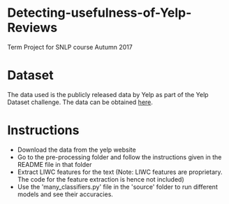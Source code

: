 # Detecting-usefulness-of-Yelp-Reviews
Term Project for SNLP course Autumn 2017

# Dataset
The data used is the publicly released data by Yelp as part of the Yelp Dataset challenge. The data can be obtained [here](https://www.yelp.com/dataset/challenge).

# Instructions

* Download the data from the yelp website
* Go to the pre-processing folder and follow the instructions given in the README file in that folder
* Extract LIWC features for the text (Note: LIWC features are proprietary. The code for the feature extraction is hence not included)
* Use the 'many_classifiers.py' file in the 'source' folder to run different models and see their accuracies.



